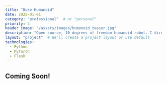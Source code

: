 ```yaml
---
title: "Duke Humanoid"
date: 2025-01-01
category: "professional"  # or "personal"
priority: 4
header_image: "/assets/images/humanoid_teaser.jpg"
description: "Open source, 10 degrees of freedom humanoid robot. I directed design of electrical and control systems."
layout: "project"  # We'll create a project layout or use default
technologies:
  - Python
  - PyTorch
  - Flask
---
```


## Coming Soon!
